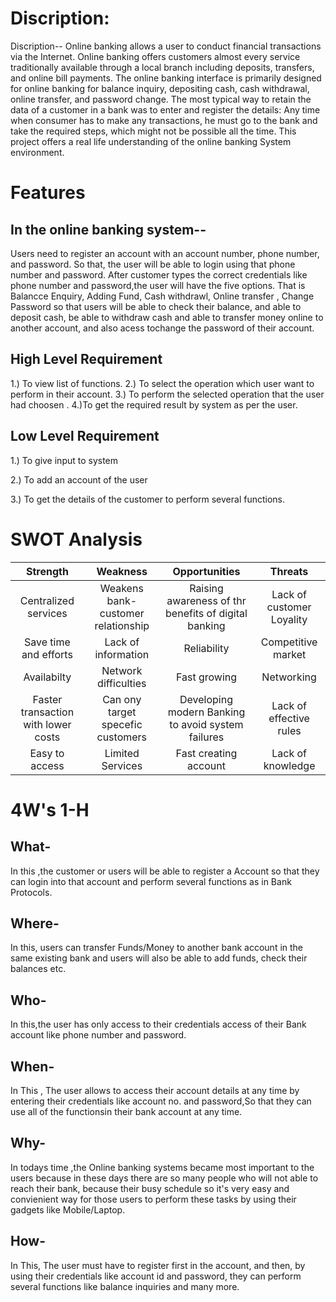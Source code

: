 # Discription: 
Discription-- Online banking allows a user to conduct financial transactions via the Internet. Online banking offers customers almost every service traditionally available through a local branch including deposits, transfers, and online bill payments. The online banking interface is primarily designed for online banking for balance inquiry, depositing cash, cash withdrawal, online transfer, and password change. The most typical way to retain the data of a customer in a bank was to enter and register the details: Any time when consumer has to make any transactions, he must go to the bank and take the required steps, which might not be possible all the time. This project offers a real life understanding of the online banking System environment.

# Features 
## In the online banking system--
Users need to register an account with an account number, phone number, and password. So that, the user will be able to login using that phone number and password. After customer types the correct credentials like  phone number and password,the user will have the five options. That is Balancce Enquiry, Adding Fund,  Cash withdrawl, Online transfer , Change Password so that users will be able to check their balance, and able to deposit cash, be able to withdraw cash and able to transfer money online to another account, and also acess tochange the password of their account.

## High Level Requirement

1.) To view list of functions.
2.) To select the operation which user want to perform in their account.
3.) To perform the selected operation that the user had choosen .
4.)To get the required result by system  as per the user.

## Low Level Requirement

1.) To give input to system

2.) To add an account of the user 

3.) To get the details of the customer to perform several functions.

# SWOT Analysis

|Strength|Weakness|Opportunities|Threats|
|:--:|:--:|:--:|:--:|
|Centralized services|Weakens bank-customer relationship|Raising awareness of thr benefits of digital banking|Lack of customer Loyality|
|Save time and efforts|Lack of information|Reliability|Competitive market|
|Availabilty|Network difficulties|Fast growing|Networking|
|Faster transaction with lower costs|Can ony target specefic customers | Developing modern Banking to avoid system failures|Lack of effective rules|
|Easy to access|Limited Services|Fast creating account|Lack of knowledge|


# 4W's 1-H
## What-
In this ,the customer or users will be able to register  a Account so that they can  login into that account and perform several functions as in Bank Protocols.
## Where-
In this, users can transfer Funds/Money to another  bank account in the same existing bank and users will also be able to add funds, check their balances etc.
## Who-
In this,the user has only access to their credentials access  of their Bank account like  phone number and password.
## When-
 In This , The user allows to access their account details at any time by entering their credentials like account no. and password,So that they can use  all of the functionsin their bank account  at any time.
## Why-
 In  todays time ,the Online banking systems became most important to the users  because  in these days there are so many people who will not able to reach their bank, because their busy schedule so it's  very easy and convienient way for those users to perform these tasks  by using their gadgets like  Mobile/Laptop.
## How-
 In This, The user must have to register first in the account, and then,  by using their credentials like account  id and password, they can perform  several functions like balance inquiries and many more.


 

